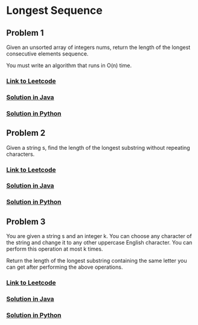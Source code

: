 # Longest Sequence

## Problem 1

Given an unsorted array of integers nums, return the length of the longest consecutive elements sequence.

You must write an algorithm that runs in O(n) time.

### [Link to Leetcode](https://leetcode.com/problems/longest-consecutive-sequence/)
### [Solution in Java](Solution.java#L5)
### [Solution in Python](solution.py#L3)

## Problem 2

Given a string s, find the length of the longest substring without repeating characters.

### [Link to Leetcode](https://leetcode.com/problems/longest-consecutive-sequence/)
### [Solution in Java](Solution.java#L28)
### [Solution in Python](solution.py#L20)

## Problem 3

You are given a string s and an integer k. You can choose any character of the string and change it to any other uppercase English character. You can perform this operation at most k times.

Return the length of the longest substring containing the same letter you can get after performing the above operations.

### [Link to Leetcode](https://leetcode.com/problems/longest-repeating-character-replacement/)
### [Solution in Java](Solution.java#L48)
### [Solution in Python](solution.py#L39)
